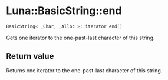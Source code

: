 # Luna::BasicString::end

```c++
BasicString< _Char, _Alloc >::iterator end()
```

Gets one iterator to the one-past-last character of this string. 



## Return value
Returns one iterator to the one-past-last character of this string. 

